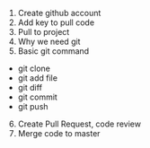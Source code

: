 1. Create github account 
2. Add key to pull code 
3. Pull to project 
4. Why we need git 
5. Basic git command 
- git clone 
- git add file 
- git diff 
- git commit 
- git push 
6. Create Pull Request, code review 
7. Merge code to master 
